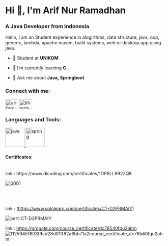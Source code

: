 <h1>Hi 👋, I'm Arif Nur Ramadhan</h1>


<h3>A Java Developer from Indonesia</h3>

<p>Hello, I am an Student experience in alogirthms, data structure, java, oop, generic, lambda, apache maven, build systems, web or desktop app using java.</p>

- 🏫 Student at **UNIKOM**

- 🌱 I’m currently learning **C**

- 💬 Ask me about **Java, Springboot**

<h3 align="left">Connect with me:</h3>
<p align="left">
<a href="https://twitter.com/arifnrrmdhn" target="blank"><img align="center" src="https://raw.githubusercontent.com/rahuldkjain/github-profile-readme-generator/master/src/images/icons/Social/twitter.svg" alt="arifnrrmdhn" height="30" width="40" /></a>
<a href="https://www.youtube.com/channel/UCqIlRGBsx7NBOoeeFIIp4QQ" target="blank"><img align="center" src="https://raw.githubusercontent.com/rahuldkjain/github-profile-readme-generator/master/src/images/icons/Social/youtube.svg" alt="iifrmdn" height="30" width="40" /></a>
</p>

<h3 align="left">Languages and Tools:</h3>
<p align="left"> 
<!-- JAVA  -->
<a href="https://docs.oracle.com/en/java/" target="_blank" rel="noreferrer"> <img src="https://raw.githubusercontent.com/bablubambal/All_logo_and_pictures/main/programming%20languages/java.svg" alt="java" width="60" height="60"/> </a> 
<!-- Spring -->
<a href="https://spring.io/" target="_blank" rel="noreferrer"> <img src="https://raw.githubusercontent.com/bablubambal/All_logo_and_pictures/main/frameworks/spring.svg" alt="spring" width="60" height="60"/> </a> 
</p>
<!-- <p align="left">  -->



<h4 align="left">Certificates:</h4>
<br />
link : https://www.dicoding.com/certificates/1OP8LL992ZQK
      
![0001](https://github.com/arifnrrmdn/arifnrrmdn/assets/91766087/e52f6ae0-66ae-41ea-ac96-2a87b7beb869)    

<br />
<br />

link : (https://www.sololearn.com/certificates/CT-D2PRMAIY)

![cert-CT-D2PRMAIY](https://github.com/arifnrrmdn/arifnrrmdn/assets/91766087/6a8f98ce-916a-4050-9f55-082ff13921f9)

link : https://progate.com/course_certificate/dc78540fqu2abm
![11259451803f9cd28d01ff82a6bb71a2course_certificate_dc78540fqu2abm](https://github.com/arifnrrmdn/arifnrrmdn/assets/91766087/5d25ac8c-831c-4fa0-a183-6988f4897713)



